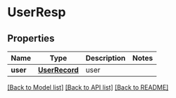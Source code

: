 # UserResp

## Properties
Name | Type | Description | Notes
------------ | ------------- | ------------- | -------------
**user** | [**UserRecord**](UserRecord.md) | user | 

[[Back to Model list]](../README.md#documentation-for-models) [[Back to API list]](../README.md#documentation-for-api-endpoints) [[Back to README]](../README.md)


